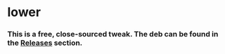 # lower

### This is a free, close-sourced tweak. The deb can be found in the [Releases](https://github.com/YulkyTulky/lower/releases) section.
